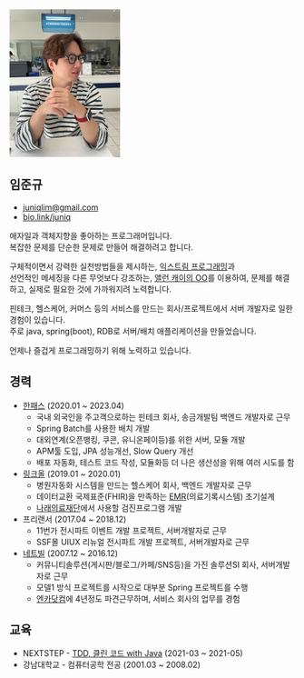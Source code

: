 <img alt="20220925_songdo" src="https://raw.githubusercontent.com/juniqlim/resume/master/20220925_songdo.JPG" width="195" height="260">

## 임준규
* [juniqlim@gmail.com](mailto:juniqlim@gmail.com)
* [bio.link/juniq](https://bio.link/juniq)

애자일과 객체지향을 좋아하는 프로그래머입니다.  
복잡한 문제를 단순한 문제로 만들어 해결하려고 합니다.  
  
구체적이면서 강력한 실천방법들을 제시하는, [익스트림 프로그래밍](https://github.com/juniqlim/note/blob/oop/programming/2023-06-07-how-to-become-an-agile-developer.md)과  
선언적인 메세징을 다른 무엇보다 강조하는, [앨런 캐이의 OO](https://github.com/juniqlim/note/blob/oop/programming/2023-03-17-alan-kay-oop.md)를 이용하여,
문제를 해결하고, 실제로 필요한 것에 가까워지려 노력합니다.  
  
핀테크, 헬스케어, 커머스 등의 서비스를 만드는 회사/프로젝트에서 서버 개발자로 일한 경험이 있습니다.  
주로 java, spring(boot), RDB로 서버/배치 애플리케이션을 만들었습니다.  
  
언제나 즐겁게 프로그래밍하기 위해 노력하고 있습니다.  
 
## 경력
* [한패스](https://hanpass.com) (2020.01 ~ 2023.04)
  * 국내 외국인을 주고객으로하는 핀테크 회사, 송금개발팀 백엔드 개발자로 근무
  * Spring Batch를 사용한 배치 개발
  * 대외연계(오픈뱅킹, 쿠콘, 유니온페이등)를 위한 서버, 모듈 개발
  * APM툴 도입, JPA 성능개선, Slow Query 개선
  * 배포 자동화, 테스트 코드 작성, 모듈화등 더 나은 생산성을 위해 여러 시도를 함
* [링크올](https://www.rocketpunch.com/companies/linkall) (2019.01 ~ 2020.01)
  * 병원자동화 시스템을 만드는 헬스케어 회사, 백엔드 개발자로 근무
  * 데이터교환 국제표준(FHIR)을 만족하는 [EMR](https://namu.wiki/w/EMR)(의료기록시스템) 초기설계
  * [나래의료재단](https://booking.naraemedic.com/medical/supplies)에서 사용할 검진프로그램 개발 
* 프리랜서 (2017.04 ~ 2018.12)
  * 11번가 전시파트 이벤트 개발 프로젝트, 서버개발자로 근무
  * SSF몰 UIUX 리뉴얼 전시파트 개발 프로젝트, 서버개발자로 근무
* [네트빌](https://www.netville.co.kr) (2007.12 ~ 2016.12)
  * 커뮤니티솔루션(게시판/블로그/카페/SNS등)을 가진 솔루션SI 회사, 서버개발자로 근무
  * 모델1 방식 프로젝트를 시작으로 대부분 Spring 프로젝트를 수행
  * [엔카닷컴](http://www.encar.com/index.do)에 4년정도 파견근무하며, 서비스 회사의 업무를 경험

## 교육
* NEXTSTEP - [TDD, 클린 코드 with Java](https://github.com/juniqlim/note/blob/master/programming/2023-01-08-nextstep-tdd-review.md) (2021-03 ~ 2021-05) 
* 강남대학교 - 컴퓨터공학 전공 (2001.03 ~ 2008.02)